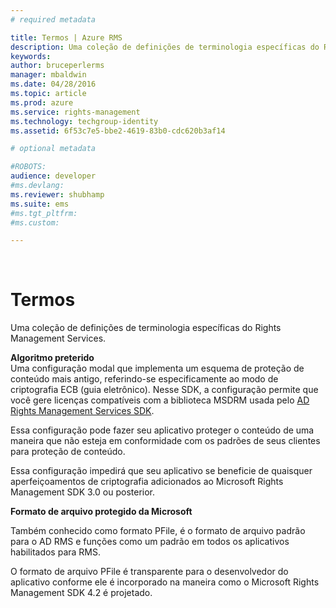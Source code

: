 ```yaml
---
# required metadata

title: Termos | Azure RMS
description: Uma coleção de definições de terminologia específicas do Rights Management Services.
keywords:
author: bruceperlerms
manager: mbaldwin
ms.date: 04/28/2016
ms.topic: article
ms.prod: azure
ms.service: rights-management
ms.technology: techgroup-identity
ms.assetid: 6f53c7e5-bbe2-4619-83b0-cdc620b3af14

# optional metadata

#ROBOTS:
audience: developer
#ms.devlang:
ms.reviewer: shubhamp
ms.suite: ems
#ms.tgt_pltfrm:
#ms.custom:

---
```


﻿
# Termos

Uma coleção de definições de terminologia específicas do Rights Management Services.

**Algoritmo preterido**  
Uma configuração modal que implementa um esquema de proteção de conteúdo mais antigo, referindo-se especificamente ao modo de criptografia ECB (guia eletrônico). Nesse SDK, a configuração permite que você gere licenças compatíveis com a biblioteca MSDRM usada pelo [AD Rights Management Services SDK](https://msdn.microsoft.com/en-us/library/windows/desktop/cc530379.aspx).

Essa configuração pode fazer seu aplicativo proteger o conteúdo de uma maneira que não esteja em conformidade com os padrões de seus clientes para proteção de conteúdo.

Essa configuração impedirá que seu aplicativo se beneficie de quaisquer aperfeiçoamentos de criptografia adicionados ao Microsoft Rights Management SDK 3.0 ou posterior.

**Formato de arquivo protegido da Microsoft**

Também conhecido como formato PFile, é o formato de arquivo padrão para o AD RMS e funções como um padrão em todos os aplicativos habilitados para RMS.

O formato de arquivo PFile é transparente para o desenvolvedor do aplicativo conforme ele é incorporado na maneira como o Microsoft Rights Management SDK 4.2 é projetado.

 

 





<!--HONumber=Apr16_HO3-->


